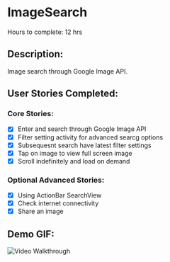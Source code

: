 ImageSearch
===========

Hours to complete: 12 hrs

Description:
------------
Image search through Google Image API.

User Stories Completed:
-----------------------

### Core Stories:
* [x] Enter and search through Google Image API
* [x] Filter setting activity for advanced searcg options
* [x] Subsequesnt search have latest filter settings
* [x] Tap on image to view full screen image
* [x] Scroll indefinitely and load on demand

### Optional Advanced Stories:
* [x] Using ActionBar SearchView
* [x] Check internet connectivity
* [x] Share an image

Demo GIF:
---------
![Video Walkthrough](ImageSearch.gif)
